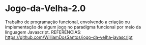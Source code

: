 # Jogo-da-Velha-2.0
Trabalho de programação funcional, envolvendo a criação ou implementação de algum jogo no paradigma funcional por meio da linguagem Javascript.
REFERÊNCIAS: 
https://github.com/WilliamDosSantos/jogo-da-velha-javascript
